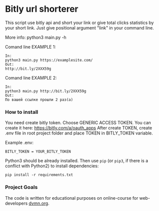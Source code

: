 # Bitly url shorterer

This script use bitly api and short your link or give total clicks statistics by your short link. Just give positional argument "link" in your command line.

More info: python3 main.py -h

Comand line EXAMPLE 1:
```
In:
python3 main.py https://examplesite.com/
Out:
http://bit.ly/2XXX59g
```

Comand line EXAMPLE 2:
```
In:
python3 main.py http://bit.ly/2XXX59g
Out:
По вашей ссылке прошли 2 раз(а)
```

### How to install

You need create bitly token. 
Choose GENERIC ACCESS TOKEN. 
You can create it here: https://bitly.com/a/oauth_apps
After create TOKEN, create .env file in root project folder and place TOKEN in BITLY_TOKEN variable.

Example .env:
```
BITLY_TOKEN = YOUR_BITLY_TOKEN
```

Python3 should be already installed.
Then use `pip` (or `pip3`, if there is a conflict with Python2) to install dependencies:
```
pip install -r requirements.txt
```

### Project Goals

The code is written for educational purposes on online-course for web-developers [dvmn.org](https://dvmn.org/).

